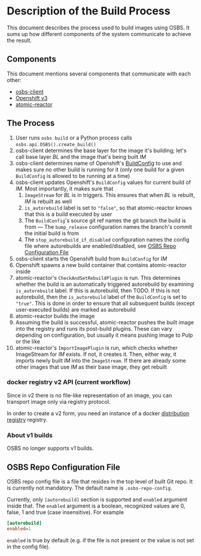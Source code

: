# Description of the Build Process

This document describes the process used to build images using OSBS. It sums up
how different components of the system communicate to achieve the result.

## Components

This document mentions several components that communicate with each other:

- [osbs-client][]
- [Openshift v3][]
- [atomic-reactor][]

## The Process

1. User runs `osbs build` or a Python process calls
   `osbs.api.OSBS().create_build()`
1. osbs-client determines the base layer for the image it's building; let's call
   base layer *BL* and the image that's being built *IM*
1. osbs-client determines name of Openshift's [BuildConfig][]
   to use and makes sure no other build is running for it (only one build for a
   given `BuildConfig` is allowed to be running at a time)
1. osbs-client updates Openshift's `BuildConfig` values for current build of
   *IM*. Most importantly, it makes sure that
   1. `ImageStream` for *BL* is in triggers. This ensures that when *BL* is
      rebuilt, *IM* is rebuilt as well
   1. `is_autorebuild` label is set to `"false"`, so that atomic-reactor knows
      that this is a build executed by user
   1. The `BuildConfig`'s source git ref names the git branch the build is from
      ― The `bump_release` configuration names the branch's commit the initial
      build is from
   1. The `stop_autorebuild_if_disabled` configuration names the config file
      where autorebuilds are enabled/disabled, see [OSBS Repo Configuration
      File][]
1. osbs-client starts the Openshift build from `BuildConfig` for *IM*
1. Openshift spawns a new build container that contains atomic-reactor inside
1. atomic-reactor's `CheckAndSetRebuildPlugin` is run. This determines whether
   the build is an automatically triggered autorebuild by examining
   `is_autorebuild` label. If this is autorebuild, then TODO. If this is not
   autorebuild, then the `is_autorebuild` label of the `BuildConfig` is set to
   `"true"`. This is done in order to ensure that all subsequent builds (except
   user-executed builds) are marked as autorebuild
1. atomic-reactor builds the image
1. Assuming the build is successful, atomic-reactor pushes the built image into
   the registry and runs its post-build plugins. These can vary depending on
   configuration, but usually it means pushing image to Pulp or the like
1. atomic-reactor's `ImportImagePlugin` is run, which checks whether ImageStream
   for *IM* exists. If not, it creates it. Then, either way, it imports newly
   built *IM* into the `ImageStream`. If there are already some other images
   that use *IM* as their base image, they get rebuilt

### docker registry v2 API (current workflow)

Since in v2 there is no file-like representation of an image, you can transport
image only via registry protocol.

In order to create a v2 form, you need an instance of a
docker [distribution registry][] registry.

### About v1 builds

OSBS no longer supports v1 builds.

## OSBS Repo Configuration File

OSBS repo config file is a file that resides in the top level of built Git repo.
It is currently not mandatory. The default name is `.osbs-repo-config`.

Currently, only `[autorebuild]` section is supported and `enabled` argument
inside that. The `enabled` argument is a boolean, recognized values are 0,
false, 1 and true (case insensitive). For example

```ini
[autorebuild]
enabled=1
```

`enabled` is true by default (e.g. if the file is not present or the value is
not set in the config file).

[osbs-client]: https://github.com/containerbuildsystem/osbs-client
[openshift v3]: https://github.com/openshift/origin
[atomic-reactor]: https://github.com/containerbuildsystem/atomic-reactor
[BuildConfig]: https://docs.openshift.org/latest/dev_guide/builds.html#defining-a-buildconfig
[OSBS Repo Configuration File]: #osbs-repo-configuration-file
[distribution registry]: https://github.com/docker/distribution
